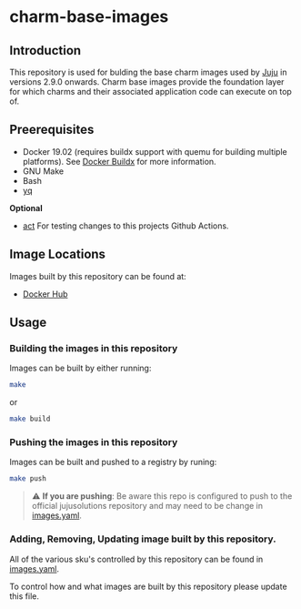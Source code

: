 # charm-base-images

## Introduction
This repository is used for bulding the base charm images used by
[Juju](github.com/juju/juju/) in versions 2.9.0 onwards. Charm base images
provide the foundation layer for which charms and their associated application
code can execute on top of.

## Preerequisites
- Docker 19.02 (requires buildx support with quemu for building multiple
  platforms). See [Docker Buildx](https://docs.docker.com/buildx/working-with-buildx/) for more
  information.
- GNU Make
- Bash
- [yq](https://github.com/mikefarah/yq)

**Optional**

- [act](https://github.com/nektos/act) For testing changes to this projects
  Github Actions.

## Image Locations
Images built by this repository can be found at:
- [Docker Hub](https://hub.docker.com/r/jujusolutions/charm-base)

## Usage

### Building the images in this repository
Images can be built by either running:

```sh
make
```

or

```sh
make build
```

### Pushing the images in this repository
Images can be built and pushed to a registry by runing:

```sh
make push
```

> :warning: **If you are pushing**: Be aware this repo is configured to push to
the official jujusolutions repository and may need to be change in
[images.yaml](./images.yaml).

### Adding, Removing, Updating image built by this repository.
All of the various sku's controlled by this repository can be found in
[images.yaml](./images.yaml).

To control how and what images are built by this repository please update this
file.
